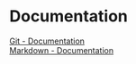 # Documentation    
[Git - Documentation](https://git-scm.com/doc)  
[Markdown - Documentation](https://guides.github.com/features/mastering-markdown)  

